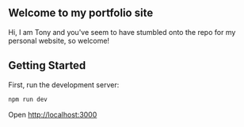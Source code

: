 ## Welcome to my portfolio site

Hi, I am Tony and you've seem to have stumbled onto the repo for my personal website, so welcome!

## Getting Started

First, run the development server:

```bash
npm run dev
```

Open [http://localhost:3000](http://localhost:3000)

